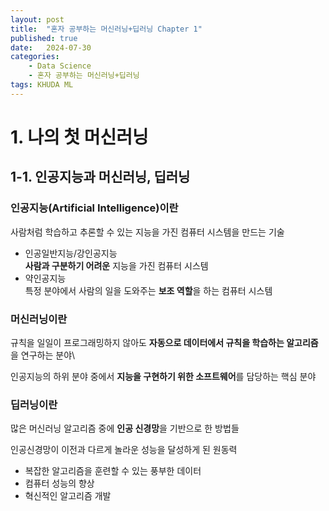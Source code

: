 ```yaml
---
layout: post
title:  "혼자 공부하는 머신러닝+딥러닝 Chapter 1"
published: true
date:   2024-07-30 
categories:
    - Data Science
    - 혼자 공부하는 머신러닝+딥러닝
tags: KHUDA ML
---
```

# 1. 나의 첫 머신러닝
## 1-1. 인공지능과 머신러닝, 딥러닝
### 인공지능(Artificial Intelligence)이란
사람처럼 학습하고 추론할 수 있는 지능을 가진 컴퓨터 시스템을 만드는 기술
- 인공일반지능/강인공지능\
**사람과 구분하기 어려운** 지능을 가진 컴퓨터 시스템
- 약인공지능 \
특정 분야에서 사람의 일을 도와주는 **보조 역할**을 하는 컴퓨터 시스템
### 머신러닝이란
규칙을 일일이 프로그래밍하지 않아도 **자동으로 데이터에서 규칙을 학습하는 알고리즘**을 연구하는 분야\

인공지능의 하위 분야 중에서 **지능을 구현하기 위한 소프트웨어**를 담당하는 핵심 분야
### 딥러닝이란
많은 머신러닝 알고리즘 중에 **인공 신경망**을 기반으로 한 방법들

인공신경망이 이전과 다르게 놀라운 성능을 달성하게 된 원동력
- 복잡한 알고리즘을 훈련할 수 있는 풍부한 데이터
- 컴퓨터 성능의 향상
- 혁신적인 알고리즘 개발
